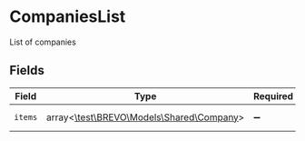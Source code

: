 # CompaniesList

List of companies


## Fields

| Field                                                                      | Type                                                                       | Required                                                                   | Description                                                                |
| -------------------------------------------------------------------------- | -------------------------------------------------------------------------- | -------------------------------------------------------------------------- | -------------------------------------------------------------------------- |
| `items`                                                                    | array<[\test\BREVO\Models\Shared\Company](../../models/shared/Company.md)> | :heavy_minus_sign:                                                         | List of compaies                                                           |